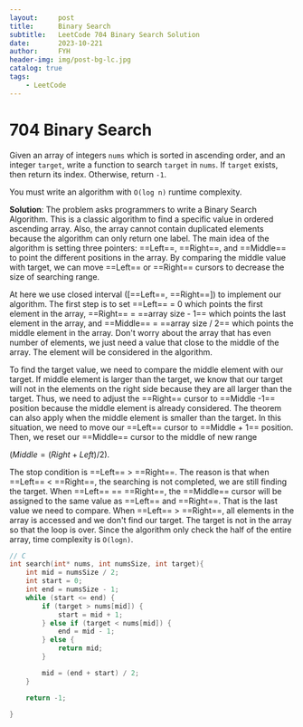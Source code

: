 ```yaml
---
layout:     post
title:      Binary Search
subtitle:   LeetCode 704 Binary Search Solution
date:       2023-10-221
author:     FYH
header-img: img/post-bg-lc.jpg
catalog: true
tags:
    - LeetCode
---
```


# 704 Binary Search 

Given an array of integers `nums` which is sorted in ascending order, and an integer `target`, write a function to search `target` in `nums`. If `target` exists, then return its index. Otherwise, return `-1`.

You must write an algorithm with `O(log n)` runtime complexity.

**Solution**: The problem asks programmers to write a Binary Search Algorithm. This is a classic algorithm to find a specific value in ordered ascending array. Also, the array cannot contain duplicated elements because the algorithm can only return one label. The main idea of the algorithm is setting three pointers: ==Left==, ==Right==, and ==Middle== to point the different positions in the array. By comparing the middle value with target, we can move ==Left== or ==Right== cursors to decrease the size of searching range.

At here we use closed interval ([==Left==, ==Right==]) to implement our algorithm. The first step is to set ==Left== = 0 which points the first element in the array, ==Right== = ==array size - 1== which points the last element in the array, and ==Middle== = ==array size / 2== which points the middle element in the array. Don't worry about the array that has even number of elements, we just need a value that close to the middle of the array. The element will be considered in the algorithm. 

To find the target value, we need to compare the middle element with our target. If middle element is larger than the target, we know that our target will not in the elements on the right side because they are all larger than the target. Thus, we need to adjust the ==Right== cursor to ==Middle -1== position because the middle element is already considered. The theorem can also apply when the middle element is smaller than the target. In this situation, we need to move our ==Left== cursor to ==Middle + 1== position. Then, we reset our ==Middle== cursor to the middle of new range 

($Middle = (Right + Left) / 2$).

The stop condition is ==Left== > ==Right==. The reason is that when ==Left== < ==Right==, the searching is not completed, we are still finding the target. When ==Left== == ==Right==, the ==Middle== cursor will be assigned to the same value as ==Left== and ==Right==. That is the last value we need to compare. When ==Left== > ==Right==, all elements in the array is accessed and we don't find our target. The target is not in the array so that the loop is over. Since the algorithm only check the half of the entire array, time complexity is `O(logn)`. 

```C
// C
int search(int* nums, int numsSize, int target){
    int mid = numsSize / 2;
    int start = 0;
    int end = numsSize - 1;
    while (start <= end) {
        if (target > nums[mid]) {
            start = mid + 1;
        } else if (target < nums[mid]) {
            end = mid - 1;
        } else {
            return mid;
        }

        mid = (end + start) / 2;
    }

    return -1;
    
}
```

